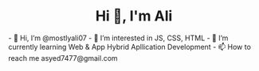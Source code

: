 <center><h1>Hi 👋, I'm Ali</h1></center>
- 👋 Hi, I’m @mostlyali07
- 👀 I’m interested in JS, CSS, HTML
- 🌱 I’m currently learning Web & App Hybrid Apllication Development
<!-- - 💞️ I’m looking to collaborate on ... -->
- 📫 How to reach me asyed7477@gmail.com

<!---
mostlyali07/mostlyali07 is a ✨ special ✨ repository because its `README.md` (this file) appears on your GitHub profile.
You can click the Preview link to take a look at your changes.
--->

